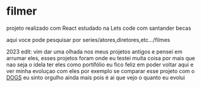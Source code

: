 # filmer
 projeto realizado com React estudado na Lets code com santander becas
 
 aqui voce pode pesquisar por series/atores,diretores,etc.../filmes 

2023 edit:
vim dar uma olhada nos meus projetos antigos e pensei em arrumar eles, esses projetos foram onde eu testei muita coisa por mais que nao seja o idela ter eles como portifólio eu fico feliz em poder voltar aqui e ver minha evoluçao com eles por exemplo se comparar esse projeto com o <a href="https://github.com/Nicolas-Peluso/Dogs">DOGS</a> eu sinto orgulho ainda mais pois é ai que vejo o quanto eu evolui
